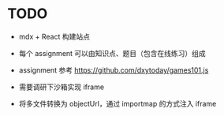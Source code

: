 # TODO

- mdx + React 构建站点
- 每个 assignment 可以由知识点、题目（包含在线练习）组成
- assignment 参考 <https://github.com/dxytoday/games101.js>
- 需要调研下沙箱实现 iframe

- 将多文件转换为 objectUrl，通过 importmap 的方式注入 iframe
